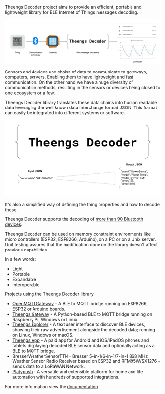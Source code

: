 Theengs Decoder project aims to provide an efficient, portable and lightweight library for BLE Internet of Things messages decoding.

![Iot](https://github.com/theengs/decoder/raw/development//docs/img/Theengs_decoder_iot_chain.jpg)

Sensors and devices use chains of data to communicate to gateways, computers, servers. Enabling them to have lightweight and fast communication.
On the other hand we have a huge diversity of communication methods, resulting in the sensors or devices being closed to one ecosystem or a few.

Theengs Decoder library translates these data chains into human readable data leveraging the well known data interchange format JSON. This format can easily be integrated into different systems or software.

![Overview](https://github.com/theengs/decoder/raw/development//docs/img/Theengs_decoder.jpg)

It's also a simplified way of defining the thing properties and how to decode these.

Theengs Decoder supports the decoding of [more than 90 Bluetooth devices](https://decoder.theengs.io/devices/devices.html).

Theengs Decoder can be used on memory constraint environments like micro controllers (ESP32, ESP8266, Arduino), on a PC or on a Unix server.
Unit testing assures that the modification done on the library doesn't affect previous capabilities.

In a few words:
* Light
* Portable
* Expandable
* Interoperable

Projects using the Theengs Decoder library
* [OpenMQTTGateway](https://github.com/1technophile/OpenMQTTGateway) - A BLE to MQTT bridge running on ESP8266, ESP32 or Arduino boards.
* [Theengs Gateway](https://github.com/theengs/gateway) - A Python-based BLE to MQTT bridge running on Raspberry Pi, Windows or Linux.
* [Theengs Explorer](https://github.com/theengs/explorer) - A text user interface to discover BLE devices, showing their raw advertisement alongside the decoded data; running on Linux, Windows or macOS.
* [Theengs App](https://github.com/theengs/app) - A paid app for Android and iOS/iPadOS phones and tablets displaying decoded BLE sensor data and optionally acting as a BLE to MQTT bridge.
* [BresserWeatherSensorTTN](https://github.com/matthias-bs/BresserWeatherSensorTTN) - Bresser 5-in-1/6-in-1/7-in-1 868 MHz Weather Sensor Radio Receiver based on ESP32 and RFM95W/SX1276 - sends data to a LoRaWAN Network.
* [Platypush](https://github.com/BlackLight/platypush) - A versatile and extensible platform for home and life automation with hundreds of supported integrations.

For more information view the [documentation](https://decoder.theengs.io/)
